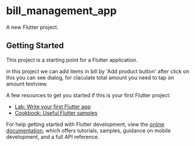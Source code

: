 # bill_management_app

A new Flutter project.

## Getting Started

This project is a starting point for a Flutter application.

in this project we can add items in bill by 'Add product button' after click on this you can see dialog,
for claculate total amount you need to tap on amount textview.

A few resources to get you started if this is your first Flutter project:

- [Lab: Write your first Flutter app](https://docs.flutter.dev/get-started/codelab)
- [Cookbook: Useful Flutter samples](https://docs.flutter.dev/cookbook)

For help getting started with Flutter development, view the
[online documentation](https://docs.flutter.dev/), which offers tutorials,
samples, guidance on mobile development, and a full API reference.
